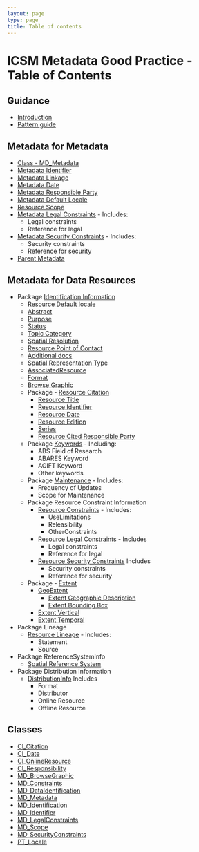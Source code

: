 ```yaml
---
layout: page
type: page
title: Table of contents
---
```

#  ICSM Metadata Good Practice - Table of Contents

## Guidance
- [Introduction](./GuidanceIntro)
- [Pattern guide](./PatternGuide)

## Metadata for Metadata
- [Class - MD_Metadata](./class-MD_Metadata)
- [Metadata Identifier](./MetadataIdentifier)
- [Metadata Linkage](./MetadataLinkage)
- [Metadata Date](./MetadataDate)
- [Metadata Responsible Party](./MetadataContact)
- [Metadata Default Locale](./MetadataLocale)
- [Resource Scope](./MetadataScope)
- [Metadata Legal Constraints](./MetadataLegalConstraints) - Includes:
  - Legal constraints
  - Reference for legal
- [Metadata Security Constraints](./MetadataSecurityConstraints) - Includes:
  - Security constraints
  - Reference for security
- [Parent Metadata](./ParentMetadata)

## Metadata for Data Resources
- Package [Identification Information](./class-MD_DataIdentification)
  - [Resource Default locale](./ResourceLocale)
  - [Abstract](./Abstract)
  - [Purpose](./Purpose)
  - [Status](./Status)
  - [Topic Category](./TopicCategory)
  - [Spatial Resolution](./SpatialResolution)
  - [Resource Point of Contact](./ResourcePointOfContact)
  - [Additional docs](./AdditionalDocs)
  - [Spatial Representation Type](./SpatialRepresentationType)
  - [AssociatedResource](./AssociatedResources)
  - [Format](./ResourceFormat)
  - [Browse Graphic](./BrowseGraphic)
  - Package - [Resource  Citation](./ResourceCitiation)
    - [Resource Title](./ResourceTitle)
    - [Resource Identifier](./ResourceIdentifier)
    - [Resource Date](./ResourceDate)
    - [Resource Edition](./ResourceEdition)
    - [Series](./ResourceSeries)
    - [Resource Cited Responsible Party](./ResourceResponsibleParty)
  - Package [Keywords](./Keywords) - Including:
      - ABS Field of Research
      - ABARES Keyword
      - AGIFT Keyword
      - Other keywords
  - Package [Maintenance](./Maintenance) - Includes:
    - Frequency of Updates
    - Scope for Maintenance
  - Package Resource Constraint Information
    - [Resource Constraints](./ResourceOtherConstraints) - Includes:
      - UseLimitations
      - Releasibility
      - OtherConstraints
    - [Resource Legal Constraints](./ResourceLegalContraints) - Includes
      - Legal constraints
      - Reference for legal
    - [Resource Security Constraints](./ResourceSecurityConstraints) Includes
      - Security constraints
      - Reference for security
  - Package - [Extent](./ResourceExtent)
    - [GeoExtent](./GeographicExtent)
      - [Extent Geographic Description](./ExtentGeographicDescription)
      - [Extent Bounding Box](./ExtentBoundingBox)
    - [Extent Vertical](./VerticalExtent)
    - [Extent Temporal](./TemporalExtents) 
- Package Lineage
  - [Resource Lineage](./ResourceLineage) - Includes:
    - Statement
    - Source
- Package ReferenceSystemInfo
  - [Spatial Reference System](./SpatialReferenceSystem)
- Package Distribution Information
  - [DistributionInfo](./DistributionInfo) Includes
    - Format
    - Distributor
    - Online Resource
    - Offline Resource

## Classes 
- [CI_Citation](./class-CI_Citation)
- [CI_Date](./class-CI_Date)
- [CI_OnlineResource](./class-CI_OnlineResource)
- [CI_Responsibility](./class-CI_Responsibility)
- [MD_BrowseGraphic](./class-MD_BrowseGraphic)
- [MD_Constraints](./class-md_constraints)
- [MD_DataIdentification](./class-MD_DataIdentification)
- [MD_Metadata](./class-MD_Metadata)
- [MD_Identification](./class-MD_Identification)
- [MD_Identifier](./class-MD_Identifier)
- [MD_LegalConstraints](./class-MD_LegalConstraints)
- [MD_Scope](./class-MD_Scope) 
- [MD_SecurityConstraints](./class-MD_SecurityConstraints)
- [PT_Locale](./class-PT_Locale)
